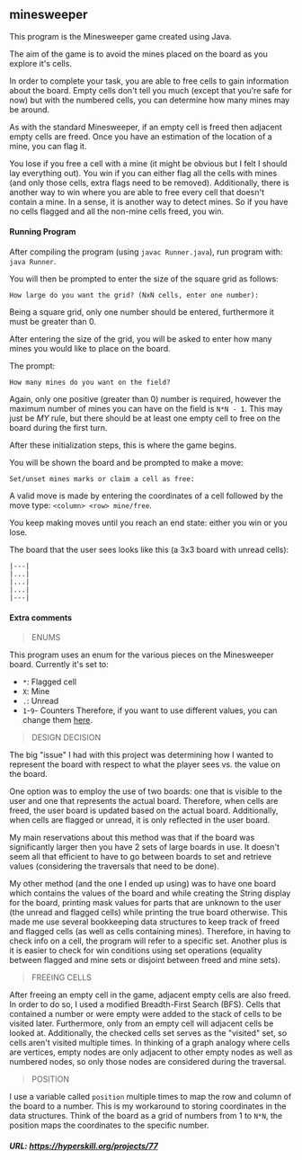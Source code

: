 ## minesweeper

This program is the Minesweeper game created using Java.

The aim of the game is to avoid the mines placed on the board as you explore it's cells.

In order to complete your task, you are able to free cells to gain information about the board. Empty cells don't tell you much (except that you're safe for now) but with the numbered cells, you can determine how many mines may be around.

As with the standard Minesweeper, if an empty cell is freed then adjacent empty cells are freed.
Once you have an estimation of the location of a mine, you can flag it.

You lose if you free a cell with a mine (it might be obvious but I felt I should lay everything out).
You win if you can either flag all the cells with mines (and only those cells, extra flags need to be removed). Additionally, there is another way to win where you are able to free every cell that doesn't contain a mine. In a sense, it is another way to detect mines. So if you have no cells flagged and all the non-mine cells freed, you win.

#### Running Program
After compiling the program (using `javac Runner.java`), run program with: `java Runner`.

You will then be prompted to enter the size of the square grid as follows:

`How large do you want the grid? (NxN cells, enter one number): ` 

Being a square grid, only one number should be entered, furthermore it must be greater than 0.

After entering the size of the grid, you will be asked to enter how many mines you would like to place on the board.

The prompt: 

`How many mines do you want on the field? `

Again, only one positive (greater than 0) number is required, however the maximum number of mines you can have on the field is `N*N - 1`. This may just be *MY* rule, but there should be at least one empty cell to free on the board during the first turn.

After these initialization steps, this is where the game begins.

You will be shown the board and be prompted to make a move:

`Set/unset mines marks or claim a cell as free:`

A valid move is made by entering the coordinates of a cell followed by the move type: `<column> <row> mine/free`.

You keep making moves until you reach an end state: either you win or you lose.

The board that the user sees looks like this (a 3x3 board with unread cells):

```
|---|
|...|
|...|
|...|
|---|
```

#### Extra comments

> ENUMS

This program uses an enum for the various pieces on the Minesweeper board. Currently it's set to:
- `*`: Flagged cell
- `X`: Mine
- `.`: Unread
- `1`-`9`- Counters
Therefore, if you want to use different values, you can change them [here](minesweeper/src/minesweeper/Piece.java).

> DESIGN DECISION

The big "issue" I had with this project was determining how I wanted to represent the board with respect to what the player sees vs. the value on the board.

One option was to employ the use of two boards: one that is visible to the user and one that represents the actual board. Therefore, when cells are freed, the user board is updated based on the actual board. Additionally, when cells are flagged or unread, it is only reflected in the user board. 

My main reservations about this method was that if the board was significantly larger then you have 2 sets of large boards in use. It doesn't seem all that efficient to have to go between boards to set and retrieve values (considering the traversals that need to be done).

My other method (and the one I ended up using) was to have one board which contains the values of the board and while creating the String display for the board, printing mask values for parts that are unknown to the user (the unread and flagged cells) while printing the true board otherwise. This made me use several bookkeeping data structures to keep track of freed and flagged cells (as well as cells containing mines). Therefore, in having to check info on a cell, the program will refer to a specific set. Another plus is it is easier to check for win conditions using set operations (equality between flagged and mine sets or disjoint between freed and mine sets).

> FREEING CELLS

After freeing an empty cell in the game, adjacent empty cells are also freed. In order to do so, I used a modified Breadth-First Search (BFS). Cells that contained a number or were empty were added to the stack of cells to be visited later. Furthermore, only from an empty cell will adjacent cells be looked at. Additionally, the checked cells set serves as the "visited" set, so cells aren't visited multiple times. In thinking of a graph analogy where cells are vertices, empty nodes are only adjacent to other empty nodes as well as numbered nodes, so only those nodes are considered during the traversal.

> POSITION

I use a variable called `position` multiple times to map the row and column of the board to a number. This is my workaround to storing coordinates in the data structures. Think of the board as a grid of numbers from 1 to `N*N`, the position maps the coordinates to the specific number.

##### URL: https://hyperskill.org/projects/77
